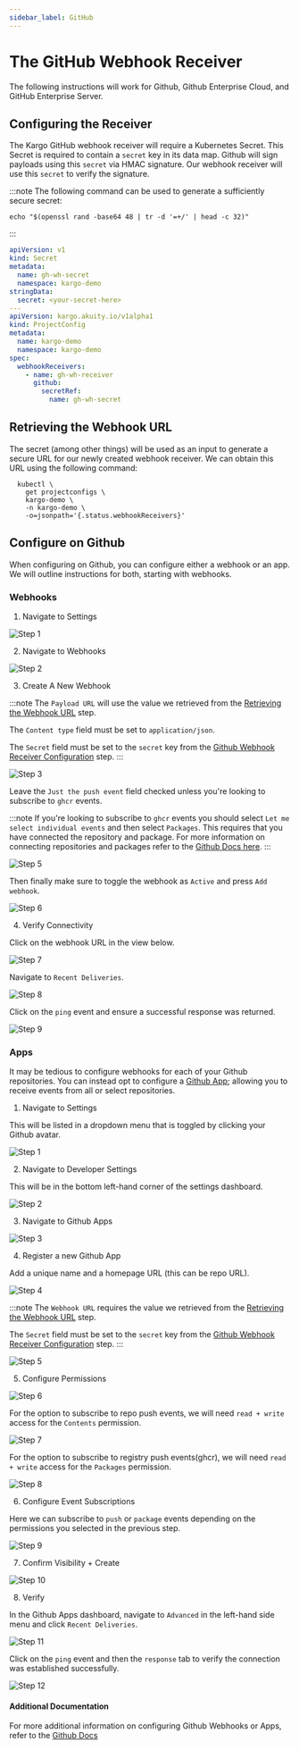 ```yaml
---
sidebar_label: GitHub
---
```


# The GitHub Webhook Receiver

The following instructions will work for Github,
Github Enterprise Cloud, and GitHub Enterprise Server.

## Configuring the Receiver

The Kargo GitHub webhook receiver will require a Kubernetes Secret. This Secret is required to contain a `secret` key in its data map. Github will sign payloads using this `secret` via HMAC signature. Our webhook receiver will use this `secret` to verify the signature.

:::note
The following command can be used to generate a sufficiently secure secret:

```shell
echo "$(openssl rand -base64 48 | tr -d '=+/' | head -c 32)"
```

:::

```yaml
apiVersion: v1
kind: Secret
metadata:
  name: gh-wh-secret
  namespace: kargo-demo
stringData:
  secret: <your-secret-here>
---
apiVersion: kargo.akuity.io/v1alpha1
kind: ProjectConfig
metadata:
  name: kargo-demo
  namespace: kargo-demo
spec:
  webhookReceivers: 
    - name: gh-wh-receiver
      github:
        secretRef:
          name: gh-wh-secret
```

## Retrieving the Webhook URL

The secret (among other things) will be used as an input to generate
a secure URL for our newly created webhook receiver. We can obtain
this URL using the following command:

```shell
  kubectl \
    get projectconfigs \
    kargo-demo \
    -n kargo-demo \
    -o=jsonpath='{.status.webhookReceivers}'
```


## Configure on Github

When configuring on Github, you can configure either a webhook or an app. We will outline instructions for both, starting with webhooks.

### Webhooks

1. Navigate to Settings

![Step 1](./img/webhooks/1.png "Settings")

2. Navigate to Webhooks

![Step 2](./img/webhooks/2.png "Webhooks")

3. Create A New Webhook

:::note
The `Payload URL` will use the value we retrieved from the [Retrieving the Webhook URL](#retrieving-the-webhook-url) step.

The `Content type` field must be set to `application/json`.

The `Secret` field must be set to the `secret` key from the [Github Webhook Receiver Configuration](#github-webhook-receiver-configuration) step.
:::

![Step 3](./img/webhooks/4.png "Add Webhook")

Leave the `Just the push event` field checked unless you're
looking to subscribe to `ghcr` events.

:::note
If you're looking to subscribe to `ghcr` events you should select `Let me select individual events` and then select `Packages`.
This requires that you have connected the repository and package. For more information on connecting repositories and packages refer to the [Github Docs here](https://docs.github.com/en/packages/learn-github-packages/connecting-a-repository-to-a-package).
:::

![Step 5](./img/webhooks/5.png "Event Subscription")

Then finally make sure to toggle the webhook as `Active` and
press `Add webhook`.

![Step 6](./img/webhooks/6.png "Submit Form")

4. Verify Connectivity

Click on the webhook URL in the view below.

![Step 7](./img/webhooks/7.png "Created")

Navigate to `Recent Deliveries`.

![Step 8](./img/webhooks/8.png "Recent Deliveries")

Click on the `ping` event and ensure a successful response was returned.

![Step 9](./img/webhooks/9.png "Response")


### Apps

It may be tedious to configure webhooks for each of your Github repositories. You can instead opt to configure a [Github App](https://docs.github.com/en/apps); allowing you to receive events from all or select repositories.

1. Navigate to Settings

This will be listed in a dropdown menu that is
toggled by clicking your Github avatar.

![Step 1](./img/apps/1.png "Settings")

2. Navigate to Developer Settings

This will be in the bottom left-hand corner of the settings dashboard.

![Step 2](./img/apps/2.png "Developer Settings")

3. Navigate to Github Apps

![Step 3](./img/apps/3.png "Github Apps")

4. Register a new Github App

Add a unique name and a homepage URL (this can be repo URL).

![Step 4](./img/apps/4.png "Register New App")

:::note
The `Webhook URL` requires the value we retrieved from the [Retrieving the Webhook URL](#retrieving-the-webhook-url) step.

The `Secret` field must be set to the `secret` key from the [Github Webhook Receiver Configuration](#github-webhook-receiver-configuration) step.
:::

![Step 5](./img/apps/5.png "Configure Webhook")

5. Configure Permissions

![Step 6](./img/apps/6.png "Permissions")

For the option to subscribe to repo push events, we will need `read + write` access for the `Contents` permission.

![Step 7](./img/apps/7.png "Permissions - Contents")

For the option to subscribe to registry push events(ghcr), we will need `read + write` access for the `Packages` permission.

![Step 8](./img/apps/8.png "Permissions - Packages")

6. Configure Event Subscriptions

Here we can subscribe to `push` or `package` events depending
on the permissions you selected in the previous step.

![Step 9](./img/apps/9.png "Subscribe to Events")

7. Confirm Visibility + Create

![Step 10](./img/apps/10.png "Submit Form")

8. Verify

In the Github Apps dashboard, navigate to `Advanced` in the left-hand side menu and click `Recent Deliveries`.

![Step 11](./img/apps/11.png "Recent Deliveries")

Click on the `ping` event and then the `response` tab to
verify the connection was established successfully.

![Step 12](./img/apps/12.png "Response")

#### Additional Documentation

For more additional information on configuring Github Webhooks or Apps, refer to the [Github Docs](https://docs.github.com/en/webhooks/using-webhooks/creating-webhooks)

